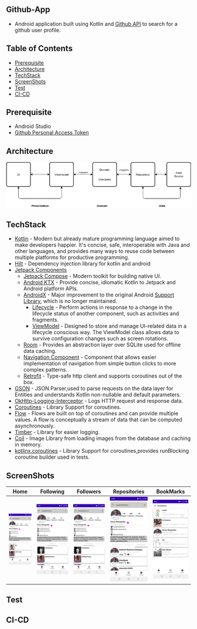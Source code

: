 ## Github-App
- Android application built using Kotlin and [Github API](https://docs.github.com/en/rest?apiVersion=2022-11-28) to  search for a github user profile.

## Table of Contents
- [Prerequisite](#prerequisite)
- [Architecture](#architecture)
- [TechStack](#techstack)
- [ScreenShots](#screenshots)
- [Test](#test)
- [CI-CD](#ci-cd)


## Prerequisite
- Android Studio
- [Github Personal Access Token](https://docs.github.com/en/authentication/keeping-your-account-and-data-secure/creating-a-personal-access-token)

## Architecture
<img src="assets/architecture.png"/>

## TechStack
- [Kotlin](https://kotlin.org) - Modern but already mature programming language aimed to make developers happier. It's concise, safe, interoperable with Java and other languages, and provides many ways to reuse code between multiple platforms for productive programming.
- [Hilt](https://hilt.com) - Dependency injection library for kotlin and android
- [Jetpack Components](https://developer.android.com/jetpack)
    - [Jetpack Compose](https://developer.android.com/jetpack/compose) - Modern toolkit for building native UI.
    - [Android KTX](https://developer.android.com/kotlin/ktx.html) - Provide concise, idiomatic Kotlin to Jetpack and Android platform APIs.
    - [AndroidX](https://developer.android.com/jetpack/androidx) - Major improvement to the original Android [Support Library](https://developer.android.com/topic/libraries/support-library/index), which is no longer maintained.
        -   [Lifecycle](https://developer.android.com/topic/libraries/architecture/lifecycle) - Perform actions in response to a change in the lifecycle status of another component, such as activities and fragments.
        -   [ViewModel](https://developer.android.com/topic/libraries/architecture/viewmodel) - Designed to store and manage UI-related data in a lifecycle conscious way. The ViewModel class allows data to survive configuration changes such as screen rotations.
    - [Room](https://developer.android.com/training/data-storage/room) - Provides an abstraction layer over SQLite used for offline data caching.
    - [Navigation Component](https://developer.android.com/guide/navigation/navigation-getting-started) - Component that allows easier implementation of navigation from simple button clicks to more complex patterns.
    - [Retrofit](https://square.github.io/retrofit/) - Type-safe http client
      and supports coroutines out of the box.
- [GSON](https://github.com/square/gson) - JSON Parser,used to parse
  requests on the data layer for Entities and understands Kotlin non-nullable
  and default parameters.
- [OkHttp-Logging-Interceptor](https://github.com/square/okhttp/blob/master/okhttp-logging-interceptor) - Logs HTTP request and response data.
- [Coroutines](https://github.com/Kotlin/kotlinx.coroutines) - Library Support for coroutines.
- [Flow](https://developer.android.com/kotlin/flow) - Flows are built on top of coroutines and can provide multiple values. A flow is conceptually a stream of data that can be computed asynchronously.
- [Timber](https://github.com/JakeWharton/timber) - Library for easier logging.
- [Coil](https://coil-kt.github.io/coil/compose/) - Image Library from loading images from the database and caching in memory.
- [kotlinx.coroutines](https://github.com/Kotlin/kotlinx.coroutines) - Library Support for coroutines,provides runBlocking coroutine builder used in tests.


## ScreenShots
<table>
<thead>
<tr>
<th align="center">Home</th>
<th align="center">Following</th>
<th align="center">Followers</th>
<th align="center">Repositories</th>
<th align="center">BookMarks</th>
</tr>
</thead>
<tbody>
<tr>
<td><img src="assets/search.jpeg" width="300"></td>
<td><img src="assets/following.jpeg" width="300"></td>
<td><img src="assets/following.jpeg" width="300"></td>
<td><img src="assets/repositories.jpeg" width="300"></td>
<td><img src="assets/bookmarks.jpeg" width="300"></td>
</tr>
</tbody>
</table>

## Test

## CI-CD


